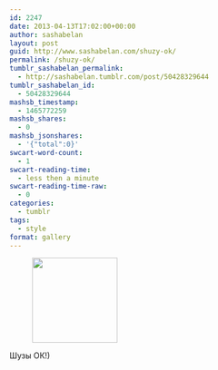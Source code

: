 ```yaml
---
id: 2247
date: 2013-04-13T17:02:00+00:00
author: sashabelan
layout: post
guid: http://www.sashabelan.com/shuzy-ok/
permalink: /shuzy-ok/
tumblr_sashabelan_permalink:
  - http://sashabelan.tumblr.com/post/50428329644
tumblr_sashabelan_id:
  - 50428329644
mashsb_timestamp:
  - 1465772259
mashsb_shares:
  - 0
mashsb_jsonshares:
  - '{"total":0}'
swcart-word-count:
  - 1
swcart-reading-time:
  - less then a minute
swcart-reading-time-raw:
  - 0
categories:
  - tumblr
tags:
  - style
format: gallery
---
```

<div id='gallery-298' class='gallery galleryid-2247 gallery-columns-3 gallery-size-thumbnail'>
  <figure class='gallery-item'> 
  
  <div class='gallery-icon portrait'>
    <a href='http://www.sashabelan.ru/shuzy-ok/attachment/2248/'><img width="150" height="150" src="http://www.sashabelan.ru/wp-content/uploads/2013/04/tumblr_mmssnygu7X1qarj97o1_1280-150x150.jpg" class="attachment-thumbnail size-thumbnail" alt="" /></a>
  </div></figure>
</div>

Шузы ОК!)